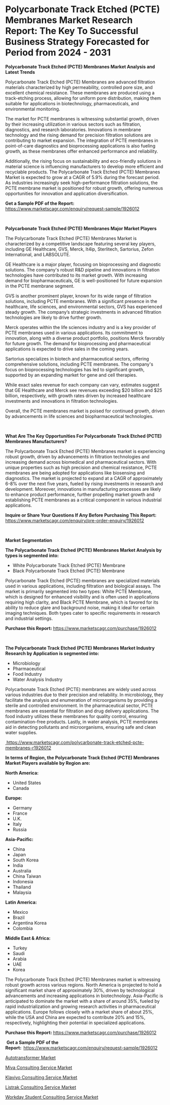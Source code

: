 <p><h1>Polycarbonate Track Etched (PCTE) Membranes Market Research Report: The Key To Successful Business Strategy Forecasted for Period from 2024 - 2031</h1></p><p><strong>Polycarbonate Track Etched (PCTE) Membranes Market Analysis and Latest Trends</strong></p>
<p><p>Polycarbonate Track Etched (PCTE) Membranes are advanced filtration materials characterized by high permeability, controlled pore size, and excellent chemical resistance. These membranes are produced using a track-etching process, allowing for uniform pore distribution, making them suitable for applications in biotechnology, pharmaceuticals, and environmental monitoring.</p><p>The market for PCTE membranes is witnessing substantial growth, driven by their increasing utilization in various sectors such as filtration, diagnostics, and research laboratories. Innovations in membrane technology and the rising demand for precision filtration solutions are contributing to market expansion. The integration of PCTE membranes in point-of-care diagnostics and bioprocessing applications is also fueling growth, as these membranes offer enhanced performance and reliability.</p><p>Additionally, the rising focus on sustainability and eco-friendly solutions in material science is influencing manufacturers to develop more efficient and recyclable products. The Polycarbonate Track Etched (PCTE) Membranes Market is expected to grow at a CAGR of 5.9% during the forecast period. As industries increasingly seek high-performance filtration solutions, the PCTE membrane market is positioned for robust growth, offering numerous opportunities for innovation and application diversification.</p></p>
<p><strong>Get a Sample PDF of the Report:&nbsp;</strong> <a href="https://www.marketscagr.com/enquiry/request-sample/1926012?utm_campaign=1332&utm_medium=2&utm_source=Github&utm_content=ia&utm_term=25102024&utm_id=polycarbonate-track-etched-pcte-membranes">https://www.marketscagr.com/enquiry/request-sample/1926012</a></p>
<p>&nbsp;</p>
<p><strong>Polycarbonate Track Etched (PCTE) Membranes Major Market Players</strong></p>
<p><p>The Polycarbonate Track Etched (PCTE) Membranes Market is characterized by a competitive landscape featuring several key players, including GE Healthcare, GVS, Merck, It4ip, Sterlitech, Sartorius, Zefon International, and LABSOLUTE. </p><p>GE Healthcare is a major player, focusing on bioprocessing and diagnostic solutions. The company's robust R&D pipeline and innovations in filtration technologies have contributed to its market growth. With increasing demand for biopharmaceuticals, GE is well-positioned for future expansion in the PCTE membrane segment.</p><p>GVS is another prominent player, known for its wide range of filtration solutions, including PCTE membranes. With a significant presence in the healthcare, life sciences, and environmental sectors, GVS has experienced steady growth. The company’s strategic investments in advanced filtration technologies are likely to drive further growth.</p><p>Merck operates within the life sciences industry and is a key provider of PCTE membranes used in various applications. Its commitment to innovation, along with a diverse product portfolio, positions Merck favorably for future growth. The demand for bioprocessing and pharmaceutical applications is expected to drive sales in the coming years.</p><p>Sartorius specializes in biotech and pharmaceutical sectors, offering comprehensive solutions, including PCTE membranes. The company's focus on bioprocessing technologies has led to significant growth, supported by an expanding market for gene and cell therapies.</p><p>While exact sales revenue for each company can vary, estimates suggest that GE Healthcare and Merck see revenues exceeding $20 billion and $25 billion, respectively, with growth rates driven by increased healthcare investments and innovations in filtration technologies.</p><p>Overall, the PCTE membranes market is poised for continued growth, driven by advancements in life sciences and biopharmaceutical technologies.</p></p>
<p>&nbsp;</p>
<p><strong>What Are The Key Opportunities For Polycarbonate Track Etched (PCTE) Membranes Manufacturers?</strong></p>
<p><p>The Polycarbonate Track Etched (PCTE) Membranes market is experiencing robust growth, driven by advancements in filtration technologies and increasing demand across biomedical and pharmaceutical sectors. With unique properties such as high precision and chemical resistance, PCTE membranes are being adopted for applications like biosensing and diagnostics. The market is projected to expand at a CAGR of approximately 6-8% over the next five years, fueled by rising investments in research and development. Moreover, innovations in manufacturing processes are likely to enhance product performance, further propelling market growth and establishing PCTE membranes as a critical component in various industrial applications.</p></p>
<p><strong>Inquire or Share Your Questions If Any Before Purchasing This Report:</strong> <a href="https://www.marketscagr.com/enquiry/pre-order-enquiry/1926012?utm_campaign=1332&utm_medium=2&utm_source=Github&utm_content=ia&utm_term=25102024&utm_id=polycarbonate-track-etched-pcte-membranes">https://www.marketscagr.com/enquiry/pre-order-enquiry/1926012</a></p>
<p>&nbsp;</p>
<p><strong>Market Segmentation</strong></p>
<p><strong>The Polycarbonate Track Etched (PCTE) Membranes Market Analysis by types is segmented into:</strong></p>
<p><ul><li>White Polycarbonate Track Etched (PCTE) Membrane</li><li>Black Polycarbonate Track Etched (PCTE) Membrane</li></ul></p>
<p><p>Polycarbonate Track Etched (PCTE) membranes are specialized materials used in various applications, including filtration and biological assays. The market is primarily segmented into two types: White PCTE Membrane, which is designed for enhanced visibility and is often used in applications requiring high clarity, and Black PCTE Membrane, which is favored for its ability to reduce glare and background noise, making it ideal for certain imaging techniques. Both types cater to specific requirements in research and industrial settings.</p></p>
<p><strong>Purchase this Report:&nbsp;</strong><a href="https://www.marketscagr.com/purchase/1926012?utm_campaign=1332&utm_medium=2&utm_source=Github&utm_content=ia&utm_term=25102024&utm_id=polycarbonate-track-etched-pcte-membranes">https://www.marketscagr.com/purchase/1926012</a></p>
<p>&nbsp;</p>
<p><strong>The Polycarbonate Track Etched (PCTE) Membranes Market Industry Research by Application is segmented into:</strong></p>
<p><ul><li>Microbiology</li><li>Pharmaceutical</li><li>Food Industry</li><li>Water Analysis Industry</li></ul></p>
<p><p>Polycarbonate Track Etched (PCTE) membranes are widely used across various industries due to their precision and reliability. In microbiology, they facilitate the analysis and enumeration of microorganisms by providing a sterile and controlled environment. In the pharmaceutical sector, PCTE membranes are essential for filtration and drug delivery applications. The food industry utilizes these membranes for quality control, ensuring contamination-free products. Lastly, in water analysis, PCTE membranes aid in detecting pollutants and microorganisms, ensuring safe and clean water supplies.</p></p>
<p><a href="https://www.marketscagr.com/polycarbonate-track-etched-pcte-membranes-r1926012?utm_campaign=1332&utm_medium=2&utm_source=Github&utm_content=ia&utm_term=25102024&utm_id=polycarbonate-track-etched-pcte-membranes">&nbsp;https://www.marketscagr.com/polycarbonate-track-etched-pcte-membranes-r1926012</a></p>
<p><strong>In terms of Region, the Polycarbonate Track Etched (PCTE) Membranes Market Players available by Region are:</strong></p>
<p>
    <p> <strong> North America: </strong>
        <ul>
            <li>United States</li>
            <li>Canada</li>
        </ul>
        </p> 
    <p> <strong> Europe: </strong>
        <ul>
            <li>Germany</li>
            <li>France</li>
            <li>U.K.</li>
            <li>Italy</li>
            <li>Russia</li>
        </ul>
        </p> 
    <p> <strong> Asia-Pacific: </strong>
        <ul>
            <li>China</li>
            <li>Japan</li>
            <li>South Korea</li>
            <li>India</li>
            <li>Australia</li>
            <li>China Taiwan</li>
            <li>Indonesia</li>
            <li>Thailand</li>
            <li>Malaysia</li>
        </ul>
        </p> 
    <p> <strong> Latin America: </strong>
        <ul>
            <li>Mexico</li>
            <li>Brazil</li>
            <li>Argentina Korea</li>
            <li>Colombia</li>
        </ul>
        </p> 
    <p> <strong> Middle East & Africa: </strong>
        <ul>
            <li>Turkey</li>
            <li>Saudi</li>
            <li>Arabia</li>
            <li>UAE</li>
            <li>Korea</li>
        </ul>
    </p>
    </p>
<p><p>The Polycarbonate Track Etched (PCTE) Membranes market is witnessing robust growth across various regions. North America is projected to hold a significant market share of approximately 30%, driven by technological advancements and increasing applications in biotechnology. Asia-Pacific is anticipated to dominate the market with a share of around 35%, fueled by rapid industrialization and growing research activities in pharmaceutical applications. Europe follows closely with a market share of about 25%, while the USA and China are expected to contribute 20% and 15%, respectively, highlighting their potential in specialized applications.</p></p>
<p><strong>Purchase this Report: </strong><a href="https://www.marketscagr.com/purchase/1926012?utm_campaign=1332&utm_medium=2&utm_source=Github&utm_content=ia&utm_term=25102024&utm_id=polycarbonate-track-etched-pcte-membranes">https://www.marketscagr.com/purchase/1926012</a></p>
<p>&nbsp;<strong>Get a Sample PDF of the Report:&nbsp;&nbsp;</strong><a href="https://www.marketscagr.com/enquiry/request-sample/1926012?utm_campaign=1332&utm_medium=2&utm_source=Github&utm_content=ia&utm_term=25102024&utm_id=polycarbonate-track-etched-pcte-membranes">https://www.marketscagr.com/enquiry/request-sample/1926012</a></p>
<p><strong></strong></p>
<p><p><a href="https://issuu.com/reportprime-2/docs/autotransformer-market-size-2030.pp_01a89f40fba037?utm_campaign=1332&utm_medium=2&utm_source=Github&utm_content=ia&utm_term=25102024&utm_id=polycarbonate-track-etched-pcte-membranes">Autotransformer Market</a></p><p><a href="https://www.linkedin.com/pulse/global-miva-consulting-service-market-comprehensive-analysis-w1brf?utm_campaign=1332&utm_medium=2&utm_source=Github&utm_content=ia&utm_term=25102024&utm_id=polycarbonate-track-etched-pcte-membranes">Miva Consulting Service Market</a></p><p><a href="https://www.linkedin.com/pulse/klaviyo-consulting-service-market-revolution-size-share-emerging-hqfif?utm_campaign=1332&utm_medium=2&utm_source=Github&utm_content=ia&utm_term=25102024&utm_id=polycarbonate-track-etched-pcte-membranes">Klaviyo Consulting Service Market</a></p><p><a href="https://www.linkedin.com/pulse/global-listrak-consulting-service-nexus-sector-confluences-zuvcf?utm_campaign=1332&utm_medium=2&utm_source=Github&utm_content=ia&utm_term=25102024&utm_id=polycarbonate-track-etched-pcte-membranes">Listrak Consulting Service Market</a></p><p><a href="https://www.linkedin.com/pulse/workday-student-consulting-service-market-trends-focusing-hftaf?utm_campaign=1332&utm_medium=2&utm_source=Github&utm_content=ia&utm_term=25102024&utm_id=polycarbonate-track-etched-pcte-membranes">Workday Student Consulting Service Market</a></p></p>